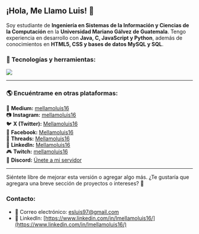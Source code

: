 ## ¡Hola, Me Llamo Luis! 👋  

Soy estudiante de **Ingeniería en Sistemas de la Información y Ciencias de la Computación** en la **Universidad Mariano Gálvez de Guatemala**. Tengo experiencia en desarrollo con **Java, C, JavaScript y Python**, además de conocimientos en **HTML5, CSS y bases de datos MySQL y SQL**.  

### 🚀 Tecnologías y herramientas:  
<p align="left">
  <img src="https://skillicons.dev/icons?i=html,css,js,python,cpp,cs,java,git,github,mysql,mongodb" />
</p>

---

### 🌎 Encuéntrame en otras plataformas:  

📖 **Medium:** [mellamoluis16](https://medium.com/@mellamoluis16)  
📷 **Instagram:** [mellamoluis16](https://instagram.com/mellamoluis16)  
🐦 **X (Twitter):** [Mellamoluis16](https://twitter.com/Mellamoluis16)  
📘 **Facebook:** [Mellamoluis16](https://facebook.com/Mellamoluis16)  
🧵 **Threads:** [Mellamoluis16](https://www.threads.net/@Mellamoluis16)  
💼 **LinkedIn:** [Mellamoluis16](https://linkedin.com/in/Mellamoluis16)  
🎮 **Twitch:** [mellamoluis16](https://twitch.tv/mellamoluis16)  
💬 **Discord:** [Únete a mi servidor](https://discord.gg/shpqKt8Z4R)  

---

Siéntete libre de mejorar esta versión o agregar algo más. ¿Te gustaría que agregara una breve sección de proyectos o intereses? 🚀

### Contacto:
- 📧 Correo electrónico: [esluis97@gmail.com](mailto:esluis97@gmail.com)
- 🔗 LinkedIn: [https://www.linkedin.com/in/lmellamoluis16/](https://www.linkedin.com/in/lmellamoluis16/)


